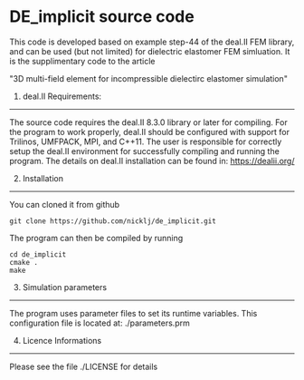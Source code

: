 DE_implicit source code
=======================

This code is developed based on example step-44 of the deal.II FEM library, and
can be used (but not limited) for dielectric elastomer FEM simluation. 
It is the supplimentary code to the article 

"3D multi-field element for incompressible dielectirc elastomer simulation"

1. deal.II Requirements:
------------------------

The source code requires the deal.II 8.3.0 library or later for
compiling. For the program to work properly, deal.II should be 
configured with support for Trilinos, UMFPACK, MPI, and C++11. 
The user is responsible for correctly setup the deal.II environment 
for successfully compiling and running the program. 
The details on deal.II installation can be found in: 
https://dealii.org/

  
2. Installation
---------------

You can cloned it from github

	git clone https://github.com/nicklj/de_implicit.git

The program can then be compiled by running

	cd de_implicit
	cmake .
	make


3. Simulation parameters
-----------------------

The program uses parameter files to set its runtime variables. 
This configuration file is located at: 
    ./parameters.prm


4. Licence Informations
-----------------------

Please see the file ./LICENSE for details

